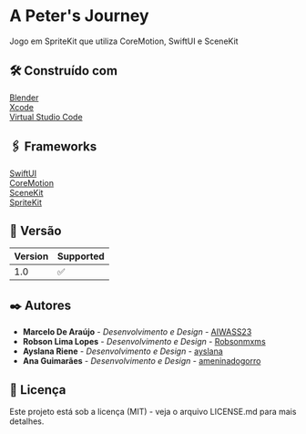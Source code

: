 # A Peter's Journey

Jogo em SpriteKit que utiliza CoreMotion, SwiftUI e SceneKit

## 🛠️ Construído com

[Blender](https://docs.blender.org) <br>
[Xcode](https://developer.apple.com/documentation/xcode) <br>
[Virtual Studio Code](https://code.visualstudio.com) <br>

## 🖇️ Frameworks

[SwiftUI](https://developer.apple.com/documentation/swiftui) <br>
[CoreMotion](https://developer.apple.com/documentation/coremotion?language=objc) <br>
[SceneKit](https://developer.apple.com/documentation/scenekit?language=objc) <br>
[SpriteKit](https://developer.apple.com/documentation/spritekit?language=objc) <br>

## 📌 Versão

| Version | Supported          |
| ------- | ------------------ |
| 1.0     | :white_check_mark: |

## ✒️ Autores

* **Marcelo De Araújo** - *Desenvolvimento e Design* - [AIWASS23](https://github.com/AIWASS23)
* **Robson Lima Lopes** - *Desenvolvimento e Design* - [Robsonmxms](https://github.com/Robsonmxms)
* **Ayslana Riene** - *Desenvolvimento e Design* - [ayslana](https://github.com/ayslana)
* **Ana Guimarães** - *Desenvolvimento e Design* - [ameninadogorro](https://github.com/ameninadogorro)

## 📄 Licença

Este projeto está sob a licença (MIT) - veja o arquivo LICENSE.md para mais detalhes.
